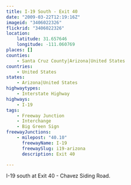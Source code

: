```yaml
---
title: I-19 South - Exit 40
date: "2009-03-22T12:19:16Z"
imageid: "3406022326"
flickrid: "3406022326"
location:
    latitude: 31.657646
    longitude: -111.060769
places: []
counties:
    - Santa Cruz County|Arizona|United States
countries:
    - United States
states:
    - Arizona|United States
highwaytypes:
    - Interstate Highway
highways:
    - I-19
tags:
    - Freeway Junction
    - Interchange
    - Big Green Sign
freewayJunctions:
    - milepost: "40.10"
      freewayName: I-19
      freewaySlug: i19-arizona
      description: Exit 40

---
```

I-19 south at Exit 40 - Chavez Siding Road.